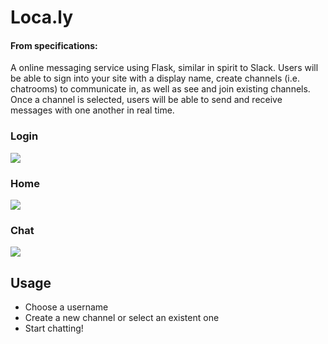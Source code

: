 # Loca.ly

#### From specifications:
A online messaging service using Flask, similar in spirit to Slack. Users will be able to sign into your site with a display name, create channels (i.e. chatrooms) to communicate in, as well as see and join existing channels. Once a channel is selected, users will be able to send and receive messages with one another in real time.


### Login
![](https://i.imgur.com/CdLMtdn.png)

### Home
![](https://i.imgur.com/DQpJrOp.png)

### Chat
![](https://i.imgur.com/iKS55PI.png)

## Usage

* Choose a username
* Create a new channel or select an existent one
* Start chatting!

